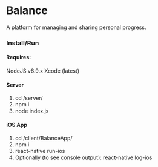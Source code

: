 # Balance
A platform for managing and sharing personal progress.

### Install/Run
#### Requires:
NodeJS v6.9.x
Xcode (latest)

#### Server
1. cd /server/
1. npm i
2. node index.js

#### iOS App
1. cd /client/BalanceApp/
2. npm i
3. react-native run-ios
4. Optionally (to see console output): react-native log-ios
